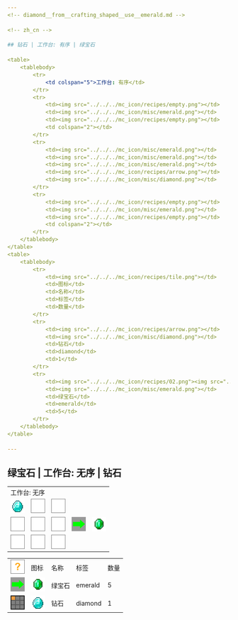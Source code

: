 ```yaml
---
<!-- diamond__from__crafting_shaped__use__emerald.md -->

<!-- zh_cn -->

## 钻石 | 工作台: 有序 | 绿宝石

<table>
	<tablebody>
		<tr>
			<td colspan="5">工作台: 有序</td>
		</tr>
		<tr>
			<td><img src="../../../mc_icon/recipes/empty.png"></td>
			<td><img src="../../../mc_icon/misc/emerald.png"></td>
			<td><img src="../../../mc_icon/recipes/empty.png"></td>
			<td colspan="2"></td>
		</tr>
		<tr>
			<td><img src="../../../mc_icon/misc/emerald.png"></td>
			<td><img src="../../../mc_icon/misc/emerald.png"></td>
			<td><img src="../../../mc_icon/misc/emerald.png"></td>
			<td><img src="../../../mc_icon/recipes/arrow.png"></td>
			<td><img src="../../../mc_icon/misc/diamond.png"></td>
		</tr>
		<tr>
			<td><img src="../../../mc_icon/recipes/empty.png"></td>
			<td><img src="../../../mc_icon/misc/emerald.png"></td>
			<td><img src="../../../mc_icon/recipes/empty.png"></td>
			<td colspan="2"></td>
		</tr>
	</tablebody>
</table>
<table>
	<tablebody>
		<tr>
			<td><img src="../../../mc_icon/recipes/tile.png"></td>
			<td>图标</td>
			<td>名称</td>
			<td>标签</td>
			<td>数量</td>
		</tr>
		<tr>
			<td><img src="../../../mc_icon/recipes/arrow.png"></td>
			<td><img src="../../../mc_icon/misc/diamond.png"></td>
			<td>钻石</td>
			<td>diamond</td>
			<td>1</td>
		</tr>
		<tr>
			<td><img src="../../../mc_icon/recipes/02.png"><img src="../../../mc_icon/recipes/04.png"><img src="../../../mc_icon/recipes/05.png"><img src="../../../mc_icon/recipes/06.png"><img src="../../../mc_icon/recipes/08.png"></td>
			<td><img src="../../../mc_icon/misc/emerald.png"></td>
			<td>绿宝石</td>
			<td>emerald</td>
			<td>5</td>
		</tr>
	</tablebody>
</table>

---
```

<!-- emerald__from__crafting_shapeless__use__diamond.md -->

<!-- zh_cn -->

## 绿宝石 | 工作台: 无序 | 钻石

<table>
	<tablebody>
		<tr>
			<td colspan="5">工作台: 无序</td>
		</tr>
		<tr>
			<td><img src="../../../mc_icon/misc/diamond.png"></td>
			<td><img src="../../../mc_icon/recipes/empty.png"></td>
			<td><img src="../../../mc_icon/recipes/empty.png"></td>
			<td colspan="2"></td>
		</tr>
		<tr>
			<td><img src="../../../mc_icon/recipes/empty.png"></td>
			<td><img src="../../../mc_icon/recipes/empty.png"></td>
			<td><img src="../../../mc_icon/recipes/empty.png"></td>
			<td><img src="../../../mc_icon/recipes/arrow.png"></td>
			<td><img src="../../../mc_icon/misc/emerald.png"></td>
		</tr>
		<tr>
			<td><img src="../../../mc_icon/recipes/empty.png"></td>
			<td><img src="../../../mc_icon/recipes/empty.png"></td>
			<td><img src="../../../mc_icon/recipes/empty.png"></td>
			<td colspan="2"></td>
		</tr>
	</tablebody>
</table>
<table>
	<tablebody>
		<tr>
			<td><img src="../../../mc_icon/recipes/tile.png"></td>
			<td>图标</td>
			<td>名称</td>
			<td>标签</td>
			<td>数量</td>
		</tr>
		<tr>
			<td><img src="../../../mc_icon/recipes/arrow.png"></td>
			<td><img src="../../../mc_icon/misc/emerald.png"></td>
			<td>绿宝石</td>
			<td>emerald</td>
			<td>5</td>
		</tr>
		<tr>
			<td><img src="../../../mc_icon/recipes/01.png"></td>
			<td><img src="../../../mc_icon/misc/diamond.png"></td>
			<td>钻石</td>
			<td>diamond</td>
			<td>1</td>
		</tr>
	</tablebody>
</table>

